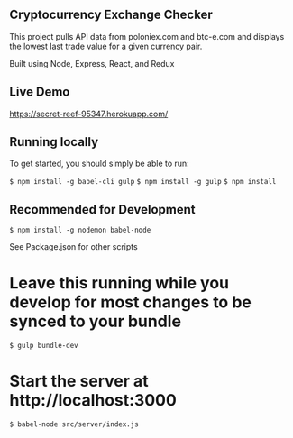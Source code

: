 
## Cryptocurrency Exchange Checker

This project pulls API data from poloniex.com and btc-e.com and displays the lowest last trade value for a given currency pair.

Built using Node, Express, React, and Redux

## Live Demo

https://secret-reef-95347.herokuapp.com/

## Running locally

To get started, you should simply be able to run:

`$ npm install -g babel-cli gulp`
`$ npm install -g gulp`
`$ npm install`

## Recommended for Development

`$ npm install -g nodemon babel-node`

See Package.json for other scripts

# Leave this running while you develop for most changes to be synced to your bundle
`$ gulp bundle-dev`

# Start the server at http://localhost:3000
`$ babel-node src/server/index.js`
